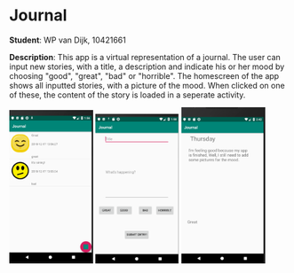 # Journal
**Student**: WP van Dijk, 10421661

**Description**: This app is a virtual representation of a journal. The user can input new stories, with a title, a description and indicate his or her mood by choosing "good", "great", "bad" or "horrible". The homescreen of the app shows all inputted stories, with a picture of the mood. When clicked on one of these, the content of the story is loaded in a seperate activity. 

<img src="https://github.com/MyBunzor/Journal/blob/master/docs/Journal1new.png" width="30%" height="30%"/> <img src="https://github.com/MyBunzor/Journal/blob/master/docs/Journal2new.png" width="30%" height="30%"/> <img src="https://github.com/MyBunzor/Journal/blob/master/docs/Journal3.png" width="30%" height="30%"/>


